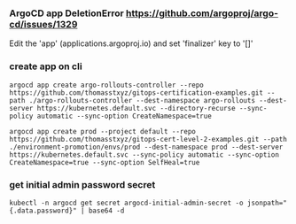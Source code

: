 ### ArgoCD app DeletionError https://github.com/argoproj/argo-cd/issues/1329

Edit the 'app' (applications.argoproj.io) and set 'finalizer' key to '[]'

### create app on cli

    argocd app create argo-rollouts-controller --repo https://github.com/thomasstxyz/gitops-certification-examples.git --path ./argo-rollouts-controller --dest-namespace argo-rollouts --dest-server https://kubernetes.default.svc --directory-recurse --sync-policy automatic --sync-option CreateNamespace=true

    argocd app create prod --project default --repo https://github.com/thomasstxyz/gitops-cert-level-2-examples.git --path ./environment-promotion/envs/prod --dest-namespace prod --dest-server https://kubernetes.default.svc --sync-policy automatic --sync-option CreateNamespace=true --sync-option SelfHeal=true

### get initial admin password secret

    kubectl -n argocd get secret argocd-initial-admin-secret -o jsonpath="{.data.password}" | base64 -d
